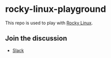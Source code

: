 # rocky-linux-playground

This repo is used to play with [Rocky Linux](https://github.com/rocky-linux/rocky).


## Join the discussion

- [Slack](https://app.slack.com/client/T0YKGK200/C01HFJK8LFJ)

